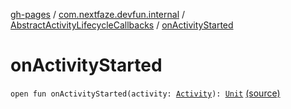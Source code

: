 [gh-pages](../../index.md) / [com.nextfaze.devfun.internal](../index.md) / [AbstractActivityLifecycleCallbacks](index.md) / [onActivityStarted](./on-activity-started.md)

# onActivityStarted

`open fun onActivityStarted(activity: `[`Activity`](https://developer.android.com/reference/android/app/Activity.html)`): `[`Unit`](https://kotlinlang.org/api/latest/jvm/stdlib/kotlin/-unit/index.html) [(source)](https://github.com/NextFaze/dev-fun/tree/master/devfun-internal/src/main/java/com/nextfaze/devfun/internal/ActivityCallbacks.kt#L18)